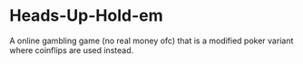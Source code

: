 # Heads-Up-Hold-em
A online gambling game (no real money ofc) that is a modified poker variant where coinflips are used instead. 
